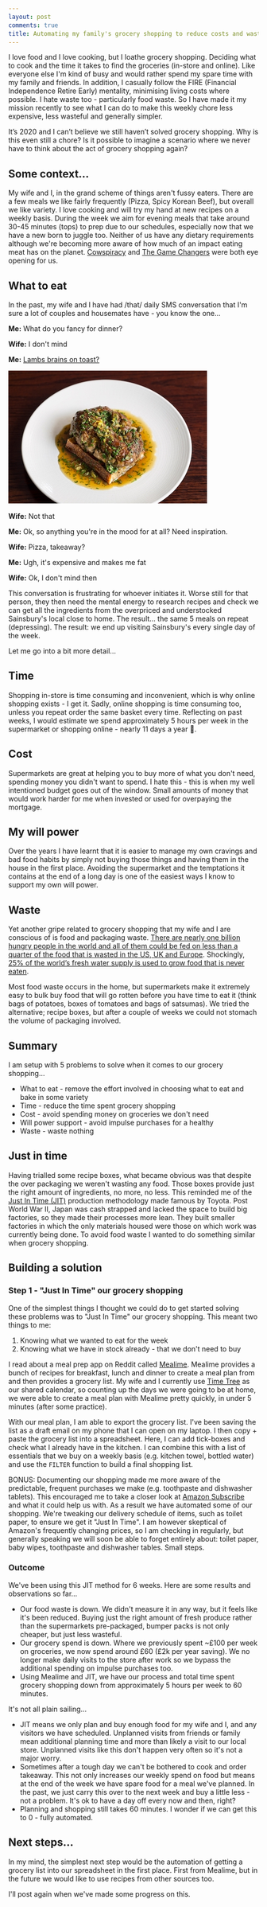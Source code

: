 ```yaml
---
layout: post
comments: true
title: Automating my family's grocery shopping to reduce costs and waste.
---
```


I love food and I love cooking, but I loathe grocery shopping. Deciding what to cook and the time it takes to find the groceries (in-store and online). Like everyone else I'm kind of busy and would rather spend my spare time with my family and friends. In addition, I casually follow the FIRE (Financial Independence Retire Early) mentality, minimising living costs where possible. I hate waste too - particularly food waste. So I have made it my mission recently to see what I can do to make this weekly chore less expensive, less wasteful and generally simpler.

It’s 2020 and I can’t believe we still haven’t solved grocery shopping. Why is this even still a chore? Is it possible to imagine a scenario where we never have to think about the act of grocery shopping again?

## Some context…
My wife and I, in the grand scheme of things aren't fussy eaters. There are a few meals we like fairly frequently (Pizza, Spicy Korean Beef), but overall we like variety. I love cooking and will try my hand at new recipes on a weekly basis. During the week we aim for evening meals that take around 30-45 minutes (tops) to prep due to our schedules, especially now that we have a new born to juggle too. Neither of us have any dietary requirements although we're becoming more aware of how much of an impact eating meat has on the planet. [Cowspiracy](https://www.imdb.com/title/tt3302820/) and [The Game Changers](https://www.imdb.com/title/tt7455754) were both eye opening for us.

## What to eat
In the past, my wife and I have had /that/ daily SMS conversation that I'm sure a lot of couples and housemates have - you know the one…

**Me:** What do you fancy for dinner?

**Wife:** I don't mind

**Me:** [Lambs brains on toast?](https://www.ft.com/content/c023452a-9c34-11e4-b9f8-00144feabdc0)

![Lambs brains on toast?](/images/2020-02-29-automating-our-weekly-groceries-version-1/brains.jpg)

**Wife:** Not that

**Me:** Ok, so anything you're in the mood for at all? Need inspiration.

**Wife:** Pizza, takeaway?

**Me:** Ugh, it's expensive and makes me fat

**Wife:** Ok, I don't mind then

This conversation is frustrating for whoever initiates it. Worse still for that person, they then need the mental energy to research recipes and check we can get all the ingredients from the overpriced and understocked Sainsbury's local close to home. The result… the same 5 meals on repeat (depressing). The result: we end up visiting Sainsbury's every single day of the week.

Let me go into a bit more detail…

## Time
Shopping in-store is time consuming and inconvenient, which is why online shopping exists - I get it. Sadly, online shopping is time consuming too, unless you repeat order the same basket every time. Reflecting on past weeks, I would estimate we spend approximately 5 hours per week in the supermarket or shopping online - nearly 11 days a year 🤯.

## Cost
Supermarkets are great at helping you to buy more of what you don't need, spending money you didn't want to spend. I hate this - this is when my well intentioned budget goes out of the window. Small amounts of money that would work harder for me when invested or used for overpaying the mortgage.

## My will power
Over the years I have learnt that it is easier to manage my own cravings and bad food habits by simply not buying those things and having them in the house in the first place. Avoiding the supermarket and the temptations it contains at the end of a long day is one of the easiest ways I know to support my own will power.

## Waste
Yet another gripe related to grocery shopping that my wife and I are conscious of is food and packaging waste. [There are nearly one billion hungry people in the world and all of them could be fed on less than a quarter of the food that is wasted in the US, UK and Europe](https://feedbackglobal.org/knowledge-hub/food-waste-scandal/). Shockingly, [25% of the world’s fresh water supply is used to grow food that is never eaten](https://journals.plos.org/plosone/article?id=10.1371/journal.pone.0007940).

Most food waste occurs in the home, but supermarkets make it extremely easy to bulk buy food that will go rotten before you have time to eat it (think bags of potatoes, boxes of tomatoes and bags of satsumas). We tried the alternative; recipe boxes, but after a couple of weeks we could not stomach the volume of packaging involved.

## Summary
I am setup with 5 problems to solve when it comes to our grocery shopping…

- What to eat - remove the effort involved in choosing what to eat and bake in some variety
- Time - reduce the time spent grocery shopping
- Cost - avoid spending money on groceries we don't need
- Will power support - avoid impulse purchases for a healthy
- Waste - waste nothing

## Just in time
Having trialled some recipe boxes, what became obvious was that despite the over packaging we weren't wasting any food. Those boxes provide just the right amount of ingredients, no more, no less. This reminded me of the [Just In Time (JIT)](https://en.wikipedia.org/wiki/Just-in-time_manufacturing) production methodology made famous by Toyota. Post World War II, Japan was cash strapped and lacked the space to build big factories, so they made their processes more lean. They built smaller factories in which the only materials housed were those on which work was currently being done. To avoid food waste I wanted to do something similar when grocery shopping.

## Building a solution
### Step 1 - "Just In Time" our grocery shopping

One of the simplest things I thought we could do to get started solving these problems was to "Just In Time" our grocery shopping. This meant two things to me:

1. Knowing what we wanted to eat for the week
2. Knowing what we have in stock already - that we don't need to buy

I read about a meal prep app on Reddit called [Mealime](https://www.mealime.com/). Mealime provides a bunch of recipes for breakfast, lunch and dinner to create a meal plan from and then provides a grocery list. My wife and I currently use [Time Tree](https://timetreeapp.com/intl/en/) as our shared calendar, so counting up the days we were going to be at home, we were able to create a meal plan with Mealime pretty quickly, in under 5 minutes (after some practice).

With our meal plan, I am able to export the grocery list. I've been saving the list as a draft email on my phone that I can open on my laptop. I then copy + paste the grocery list into a spreadsheet. Here, I can add tick-boxes and check what I already have in the kitchen. I can combine this with a list of essentials that we buy on a weekly basis (e.g. kitchen towel, bottled water) and use the `FILTER` function to build a final shopping list.

BONUS: Documenting our shopping made me more aware of the predictable, frequent purchases we make (e.g. toothpaste and dishwasher tablets). This encouraged me to take a closer look at [Amazon Subscribe](https://www.amazon.co.uk/Subscribe-Save-Health-Beauty-Grocery/b?ie=UTF8&node=423139031) and what it could help us with. As a result we have automated some of our shopping. We're tweaking our delivery schedule of items, such as toilet paper, to ensure we get it "Just In Time". I am however skeptical of Amazon's frequently changing prices, so I am checking in regularly, but generally speaking we will soon be able to forget entirely about: toilet paper, baby wipes, toothpaste and dishwasher tables. Small steps.

### Outcome
We've been using this JIT method for 6 weeks. Here are some results and observations so far…

- Our food waste is down. We didn't measure it in any way, but it feels like it's been reduced. Buying just the right amount of fresh produce rather than the supermarkets pre-packaged, bumper packs is not only cheaper, but just less wasteful.
- Our grocery spend is down. Where we previously spent ~£100 per week on groceries, we now spend around £60 (£2k per year saving). We no longer make daily visits to the store after work so we bypass the additional spending on impulse purchases too.
- Using Mealime and JIT, we have our process and total time spent grocery shopping down from approximately 5 hours per week to 60 minutes.

It's not all plain sailing…
- JIT means we only plan and buy enough food for my wife and I, and any visitors we have scheduled. Unplanned visits from friends or family mean additional planning time and more than likely a visit to our local store. Unplanned visits like this don't happen very often so it's not a major worry.
- Sometimes after a tough day we can't be bothered to cook and order takeaway. This not only increases our weekly spend on food but means at the end of the week we have spare food for a meal we've planned. In the past, we just carry this over to the next week and buy a little less - not a problem. It's ok to have a day off every now and then, right?
- Planning and shopping still takes 60 minutes. I wonder if we can get this to 0 - fully automated.

## Next steps…

In my mind, the simplest next step would be the automation of getting a grocery list into our spreadsheet in the first place. First from Mealime, but in the future we would like to use recipes from other sources too.

I'll post again when we've made some progress on this.
